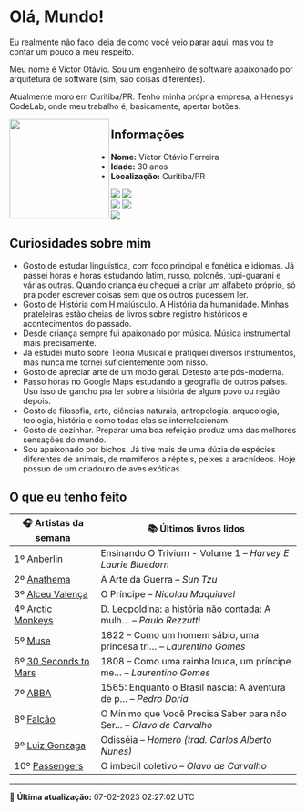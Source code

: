 # Olá, Mundo!

Eu realmente não faço ideia de como você veio parar aqui, mas vou te contar um pouco a meu respeito.

Meu nome é Victor Otávio. Sou um engenheiro de software apaixonado por arquitetura de software (sim, são coisas diferentes).

Atualmente moro em Curitiba/PR. Tenho minha própria empresa, a Henesys CodeLab, onde meu trabalho é, basicamente, apertar botões.

<img align="left" src="https://github.com/vctrtvfrrr/vctrtvfrrr/raw/master/octocat.png" alt="" width="175" />

## Informações

- **Nome:** Victor Otávio Ferreira
- **Idade:** 30 anos
- **Localização:** Curitiba/PR

[![](https://img.shields.io/badge/LinkedIn-victorotavio-blue)](https://www.linkedin.com/in/victorotavio/) [![](https://img.shields.io/badge/Twitter-@vctrtvfrrr-blue)](https://twitter.com/vctrtvfrrr)  
[![](https://img.shields.io/badge/GitHub-vctrtvfrrr-24292e)](https://github.com/vctrtvfrrr) [![](https://img.shields.io/badge/GitLab-vctrtvfrrr-ec5d16)](https://gitlab.com/vctrtvfrrr)  
[![](https://img.shields.io/badge/Email-victor@otavioferreira.com.br-red)](mailto:victor@otavioferreira.com.br)  

## Curiosidades sobre mim

-   Gosto de estudar linguística, com foco principal e fonética e idiomas. Já passei horas e horas estudando latim, russo, polonês, tupi-guarani e várias outras. Quando criança eu cheguei a criar um alfabeto próprio, só pra poder escrever coisas sem que os outros pudessem ler.
-   Gosto de História com H maiúsculo. A História da humanidade. Minhas prateleiras estão cheias de livros sobre registro históricos e acontecimentos do passado.
-   Desde criança sempre fui apaixonado por música. Música instrumental mais precisamente.
-   Já estudei muito sobre Teoria Musical e pratiquei diversos instrumentos, mas nunca me tornei suficientemente bom nisso.
-   Gosto de apreciar arte de um modo geral. Detesto arte pós-moderna.
-   Passo horas no Google Maps estudando a geografia de outros países. Uso isso de gancho pra ler sobre a história de algum povo ou região depois.
-   Gosto de filosofia, arte, ciências naturais, antropologia, arqueologia, teologia, história e como todas elas se interrelacionam.
-   Gosto de cozinhar. Preparar uma boa refeição produz uma das melhores sensações do mundo.
-   Sou apaixonado por bichos. Já tive mais de uma dúzia de espécies diferentes de animais, de mamiferos a répteis, peixes a aracnídeos. Hoje possuo de um criadouro de aves exóticas.


## O que eu tenho feito

|                         🎧 Artistas da semana                         |                      📚 Últimos livros lidos                      |
|-----------------------------------------------------------------------|-------------------------------------------------------------------|
| 1º [Anberlin](https://www.last.fm/music/Anberlin)                     | Ensinando O Trivium - Volume 1	–	_Harvey E Laurie Bluedorn_         |
| 2º [Anathema](https://www.last.fm/music/Anathema)                     | A Arte da Guerra	–	_Sun Tzu_                                        |
| 3º [Alceu Valença](https://www.last.fm/music/Alceu+Valen%C3%A7a)      | O Príncipe	–	_Nicolau Maquiavel_                                    |
| 4º [Arctic Monkeys](https://www.last.fm/music/Arctic+Monkeys)         | D. Leopoldina: a história não contada: A mulh…	–	_Paulo Rezzutti_   |
| 5º [Muse](https://www.last.fm/music/Muse)                             | 1822 – Como um homem sábio, uma princesa tri…	–	_Laurentino Gomes_  |
| 6º [30 Seconds to Mars](https://www.last.fm/music/30+Seconds+to+Mars) | 1808 – Como uma rainha louca, um príncipe me…	–	_Laurentino Gomes_  |
| 7º [ABBA](https://www.last.fm/music/ABBA)                             | 1565: Enquanto o Brasil nascia: A aventura de p…	–	_Pedro Doria_    |
| 8º [Falcão](https://www.last.fm/music/Falc%C3%A3o)                    | O Mínimo que Você Precisa Saber para não Ser…	–	_Olavo de Carvalho_ |
| 9º [Luiz Gonzaga](https://www.last.fm/music/Luiz+Gonzaga)             | Odisséia	–	_Homero (trad. Carlos Alberto Nunes)_                    |
| 10º [Passengers](https://www.last.fm/music/Passengers)                | O imbecil coletivo	–	_Olavo de Carvalho_                            |


---

🚀 **Última atualização:** 07-02-2023 02:27:02 UTC